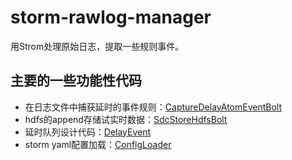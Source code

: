 # storm-rawlog-manager
用Strom处理原始日志，提取一些规则事件。
## 主要的一些功能性代码
- 在日志文件中捕获延时的事件规则：[CaptureDelayAtomEventBolt](src/main/java/com/nl/event/bolt/CaptureDelayAtomEventBolt.java)
- hdfs的append存储试实时数据：[SdcStoreHdfsBolt](src/main/java/com/nl/event/bolt/SdcStoreHdfsBolt.java)
- 延时队列设计代码：[DelayEvent](src/main/java/com/nl/util/delay/bean/DelayEvent.java)
- storm yaml配置加载：[ConfigLoader](src/main/java/com/nl/util/config/bean/ConfigLoader.java)
